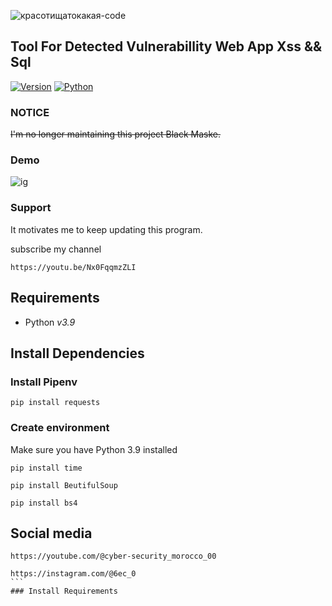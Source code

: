 ![красотищатокакая-code](https://user-images.githubusercontent.com/88341460/189535591-84f204da-08af-4989-821f-e6608902a4a1.gif)


## Tool For Detected Vulnerabillity Web App Xss && Sql 

[![Version](https://img.shields.io/badge/Version-1.0.0-green)]()
[![Python](https://img.shields.io/badge/Python-v1.0-yellow)]()

### NOTICE

~~I'm no longer maintaining this project Black Maske.~~



### Demo

<img src="./slvat.png" alt="ig">

### Support

It motivates me to keep updating this program.

subscribe my channel

```
https://youtu.be/Nx0FqqmzZLI
```
## Requirements

- Python _v3.9_

## Install Dependencies

### Install Pipenv

```
pip install requests
```

### Create environment

Make sure you have Python 3.9 installed

```
pip install time
```
```
pip install BeutifulSoup
```
```
pip install bs4
```

## Social media

```
https://youtube.com/@cyber-security_morocco_00

```

```
https://instagram.com/@6ec_0                                                                              ```                                                                                                          ### Install Requirements
```                                                                 


